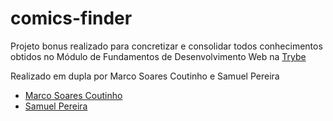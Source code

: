 # comics-finder

Projeto bonus realizado para concretizar e consolidar todos conhecimentos
obtidos no Módulo de Fundamentos de Desenvolvimento Web na <a href="https://www.betrybe.com/">Trybe</a>

Realizado em dupla por Marco Soares Coutinho e Samuel Pereira
<ul>
  <li><a target="_blank" href="https://www.linkedin.com/in/coutinhomarco/">Marco Soares Coutinho</a></li>
  <li><a target="_blank" href="https://www.linkedin.com/in/spsam/">Samuel Pereira</a></li>
</ul>
